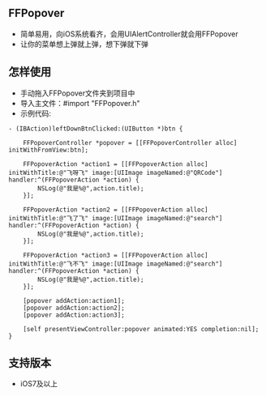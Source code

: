 ## FFPopover
* 简单易用，向iOS系统看齐，会用UIAlertController就会用FFPopover
* 让你的菜单想上弹就上弹，想下弹就下弹

## 怎样使用
* 手动拖入FFPopover文件夹到项目中
* 导入主文件：#import "FFPopover.h"
* 示例代码:

```objc
- (IBAction)leftDownBtnClicked:(UIButton *)btn {
    
    FFPopoverController *popover = [[FFPopoverController alloc] initWithFromView:btn];
    
    FFPopoverAction *action1 = [[FFPopoverAction alloc] initWithTitle:@"飞呀飞" image:[UIImage imageNamed:@"QRCode"] handler:^(FFPopoverAction *action) {
        NSLog(@"我是%@",action.title);
    }];
    
    FFPopoverAction *action2 = [[FFPopoverAction alloc] initWithTitle:@"飞了飞" image:[UIImage imageNamed:@"search"] handler:^(FFPopoverAction *action) {
        NSLog(@"我是%@",action.title);
    }];
    
    FFPopoverAction *action3 = [[FFPopoverAction alloc] initWithTitle:@"飞不飞" image:[UIImage imageNamed:@"search"] handler:^(FFPopoverAction *action) {
        NSLog(@"我是%@",action.title);
    }];
    
    [popover addAction:action1];
    [popover addAction:action2];
    [popover addAction:action3];
    
    [self presentViewController:popover animated:YES completion:nil];  
}
```

## 支持版本
* iOS7及以上
